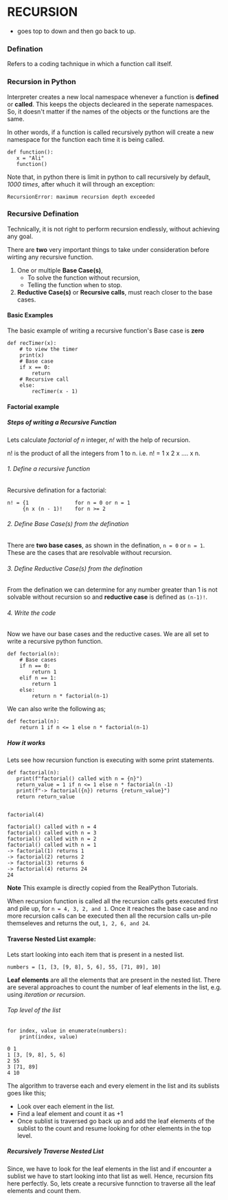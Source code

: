 # RECURSION

- goes top to down and then go back to up.


### Defination
Refers to a coding tachnique in which a function call itself.
### Recursion in Python
Interpreter creates a new local namespace whenever a function is **defined** or **called**. This keeps the objects decleared in the seperate namespaces. So, it doesn't matter if the names of the objects or the functions are the same.

In other words, if a function is called recursively python will create a new namespace for the function each time it is being called.

    def function():
       x = "Ali"
       function()

Note that, in python there is limit in python to call recursively by default, *1000 times*, after whuch it will through an exception:

`RecursionError: maximum recursion depth exceeded`


### Recursive Defination
Technically, it is not right to perform recursion endlessly, without achieving any goal.

There are **two** very important things to take under consideration before wirting any recursive function.

1. One or multiple **Base Case(s)**,
   - To solve the function without recursion,
   - Telling the function when to stop.
2. **Reductive Case(s)** or **Recursive calls**, must reach closer to the base cases.

#### Basic Examples

The basic example of writing a recursive function's Base case is **zero**

    def recTimer(x):
        # to view the timer
        print(x)
        # Base case
        if x == 0:
            return
        # Recursive call
        else:
            recTimer(x - 1)


#### Factorial example
##### Steps of writing a Recursive Function
Lets calculate *factorial of n* integer, *n!* with the help of recursion.

n! is the product of all the integers from 1 to n.
i.e. n! = 1 x 2 x .... x n.

###### 1. Define a recursive function
Recursive defination for a factorial:

    n! = {1               for n = 0 or n = 1
         {n x (n - 1)!    for n >= 2

###### 2. Define Base Case(s) from the defination

There are **two base cases**, as shown in the defination, `n = 0` or `n = 1`. These are the cases that are resolvable without recursion.

###### 3. Define Reductive Case(s) from the defination

From the defination we can determine for any number greater than 1 is not solvable without recursion so and **reductive case** is defined as `(n-1)!`.

###### 4. Write the code

Now we have our base cases and the reductive cases. We are all set to write a recursive python function.

    def fectorial(n):
        # Base cases
        if n == 0:
            return 1
        elif n == 1:
            return 1
        else:
            return n * factorial(n-1)

We can also write the following as;

    def fectorial(n):
        return 1 if n <= 1 else n * factorial(n-1)


##### How it works

Lets see how recursion function is executing with some print statements.


    def factorial(n):
       print(f"factorial() called with n = {n}")
       return_value = 1 if n <= 1 else n * factorial(n -1)
       print(f"-> factorial({n}) returns {return_value}")
       return return_value


    factorial(4)

    factorial() called with n = 4
    factorial() called with n = 3
    factorial() called with n = 2
    factorial() called with n = 1
    -> factorial(1) returns 1
    -> factorial(2) returns 2
    -> factorial(3) returns 6
    -> factorial(4) returns 24
    24
  **Note** This example is directly copied from the RealPython Tutorials.

  When recursion function is called all the recursion calls gets executed first and pile up, for `n = 4, 3, 2, and 1`. Once it reaches the base case and no more recursion calls can be executed then all the recursion calls un-pile themseleves and returns the out, `1, 2, 6, and 24`.


#### Traverse Nested List example:

Lets start looking into each item that is present in a nested list.

    numbers = [1, [3, [9, 8], 5, 6], 55, [71, 89], 10]

**Leaf elements** are all the elements that are present in the nested list. There are several approaches to count the number of leaf elements in the list, e.g. using *iteration or recursion*.

###### Top level of the list
    for index, value in enumerate(numbers):
        print(index, value)

    0 1
    1 [3, [9, 8], 5, 6]
    2 55
    3 [71, 89]
    4 10

The algorithm to traverse each and every element in the list and its sublists goes like this;
  - Look over each element in the list.
  - Find a leaf element and count it as +1
  - Once sublist is traversed go back up and add the leaf elements of the sublist to the count and resume looking for other elements in the top level.

##### Recursively Traverse Nested List

Since, we have to look for the leaf elements in the list and if encounter a sublist we have to start looking into that list as well. Hence, recursion fits here perfectly. So, lets create a recursive funnction to traverse all the leaf elements and count them.
